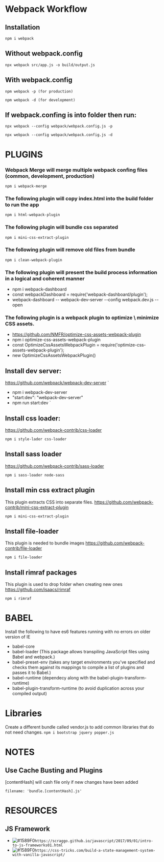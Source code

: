 # Webpack Workflow

## Installation
`
npm i webpack
`

## Without webpack.config
`
npx webpack src/app.js -o build/output.js
`

## With webpack.config
`
npm webpack -p (for production)
`

`
npm webpack -d (for development)
`
## If webpack.confing is into folder then run:
`
npx webpack --config webpack/webpack.config.js -p
`

`
npx webpack --config webpack/webpack.config.js -d
`

# PLUGINS

### Webpack Merge will merge multiple webpack confing files (common, development, production)
`
npm i webpack-merge
`
### The following plugin will copy index.html into the build folder to run the app
`
npm i html-webpack-plugin
`

### The following plugin will bundle css separated
`
npm i mini-css-extract-plugin
`

### The following plugin will remove old files from bundle
`
npm i clean-webpack-plugin
`

### The following plugin will present the build process information in a logical and coherent manner
* npm i webpack-dashboard
* const webpackDashboard = require('webpack-dashboard/plugin');
* webpack-dashboard -- webpack-dev-server --config webpack.dev.js --open

### The following plugin is a webpack plugin to optimize \ minimize CSS assets.
* https://github.com/NMFR/optimize-css-assets-webpack-plugin
* npm i optimize-css-assets-webpack-plugin
* const OptimizeCssAssetsWebpackPlugin = require('optimize-css-assets-webpack-plugin');
* new OptimizeCssAssetsWebpackPlugin()

## Install dev server:
https://github.com/webpack/webpack-dev-server
`
* npm i webpack-dev-server
* "start:dev": "webpack-dev-server"
* npm run start:dev
`

## Install css loader:
https://github.com/webpack-contrib/css-loader

`
npm i style-lader css-loader
`

## Install sass loader
https://github.com/webpack-contrib/sass-loader

`
npm i sass-loader node-sass
`
## Install min css extract plugin
This plugin extracts CSS into separate files.
https://github.com/webpack-contrib/mini-css-extract-plugin

`
npm i mini-css-extract-plugin
`

## Install file-loader
This plugin is needed to bundle images
https://github.com/webpack-contrib/file-loader

`
npm i file-loader
`
## Install rimraf packages
This plugin is used to drop folder when creating new ones
https://github.com/isaacs/rimraf

`
npm i rimraf
`

# BABEL
Install the following to have es6 features running with no errors on older version of IE
* babel-core
* babel-loader (This package allows transpiling JavaScript files using Babel and webpack.)
* babel-preset-env (takes any target environments you've specified and checks them against its mappings to compile a list of plugins and passes it to Babel.)
* babel-runtime (dependecy along with the babel-plugin-transform-runtime)
* babel-plugin-transform-runtime (to avoid duplication across your compiled output)


# Libraries
Create a different bundle called vendor.js to add common libraries that do not need changes.
`
npm i bootstrap jquery popper.js
`

# NOTES
## Use Cache Busting and Plugins
[contentHash] will cash file only if new changes have been added

`
filename: 'bundle.[contentHash].js'
`
# RESOURCES

## JS Framework
- ![#1589F0](https://placehold.it/15/1589F0/000000?text=+)`https://scraggo.github.io/javascript/2017/09/01/intro-to-js-frameworks01.html`
- ![#1589F0](https://placehold.it/15/1589F0/000000?text=+)`https://css-tricks.com/build-a-state-management-system-with-vanilla-javascript/`